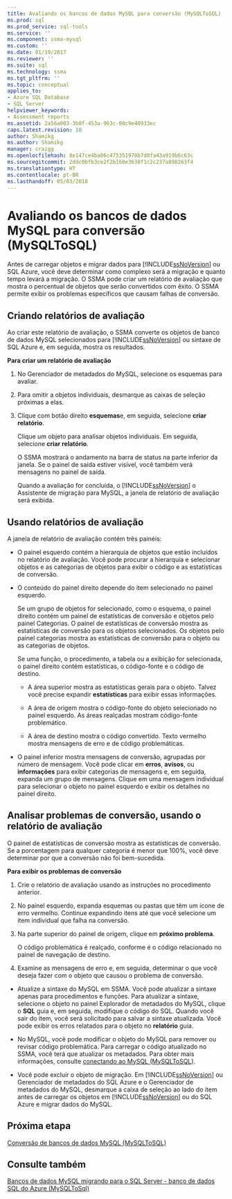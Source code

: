 ```yaml
---
title: Avaliando os bancos de dados MySQL para conversão (MySQLToSQL) | Microsoft Docs
ms.prod: sql
ms.prod_service: sql-tools
ms.service: ''
ms.component: ssma-mysql
ms.custom: ''
ms.date: 01/19/2017
ms.reviewer: ''
ms.suite: sql
ms.technology: ssma
ms.tgt_pltfrm: ''
ms.topic: conceptual
applies_to:
- Azure SQL Database
- SQL Server
helpviewer_keywords:
- Assessment reports
ms.assetid: 2a56a003-3b0f-453a-963c-00c9e40933ec
caps.latest.revision: 10
author: Shamikg
ms.author: Shamikg
manager: craigg
ms.openlocfilehash: 8e147ce4ba86c475351970b7d0fa43a919b6c63c
ms.sourcegitcommit: 2ddc0bfb3ce2f2b160e3638f1c2c237a898263f4
ms.translationtype: HT
ms.contentlocale: pt-BR
ms.lasthandoff: 05/03/2018
---
```

# <a name="assessing-mysql-databases-for-conversion-mysqltosql"></a>Avaliando os bancos de dados MySQL para conversão (MySQLToSQL)
Antes de carregar objetos e migrar dados para [!INCLUDE[ssNoVersion](../../includes/ssnoversion_md.md)] ou SQL Azure, você deve determinar como complexo será a migração e quanto tempo levará a migração. O SSMA pode criar um relatório de avaliação que mostra o percentual de objetos que serão convertidos com êxito. O SSMA permite exibir os problemas específicos que causam falhas de conversão.  
  
## <a name="creating-assessment-reports"></a>Criando relatórios de avaliação  
Ao criar este relatório de avaliação, o SSMA converte os objetos de banco de dados MySQL selecionados para [!INCLUDE[ssNoVersion](../../includes/ssnoversion_md.md)] ou sintaxe de SQL Azure e, em seguida, mostra os resultados.  
  
**Para criar um relatório de avaliação**  
  
1.  No Gerenciador de metadados do MySQL, selecione os esquemas para avaliar.  
  
2.  Para omitir a objetos individuais, desmarque as caixas de seleção próximas a elas.  
  
3.  Clique com botão direito **esquemas**e, em seguida, selecione **criar relatório**.  
  
    Clique um objeto para analisar objetos individuais. Em seguida, selecione **criar relatório**.  
  
    O SSMA mostrará o andamento na barra de status na parte inferior da janela. Se o painel de saída estiver visível, você também verá mensagens no painel de saída.  
  
    Quando a avaliação for concluída, o [!INCLUDE[ssNoVersion](../../includes/ssnoversion_md.md)] o Assistente de migração para MySQL, a janela de relatório de avaliação será exibida.  
  
## <a name="using-assessment-reports"></a>Usando relatórios de avaliação  
A janela de relatório de avaliação contém três painéis:  
  
-   O painel esquerdo contém a hierarquia de objetos que estão incluídos no relatório de avaliação. Você pode procurar a hierarquia e selecionar objetos e as categorias de objetos para exibir o código e as estatísticas de conversão.  
  
-   O conteúdo do painel direito depende do item selecionado no painel esquerdo.  
  
    Se um grupo de objetos for selecionado, como o esquema, o painel direito contém um painel de estatísticas de conversão e objetos pelo painel Categorias. O painel de estatísticas de conversão mostra as estatísticas de conversão para os objetos selecionados. Os objetos pelo painel categorias mostra as estatísticas de conversão para o objeto ou as categorias de objetos.  
  
    Se uma função, o procedimento, a tabela ou a exibição for selecionada, o painel direito contém estatísticas, o código-fonte e o código de destino.  
  
    -   A área superior mostra as estatísticas gerais para o objeto. Talvez você precise expandir **estatísticas** para exibir essas informações.  
  
    -   A área de origem mostra o código-fonte do objeto selecionado no painel esquerdo. As áreas realçadas mostram código-fonte problemático.  
  
    -   A área de destino mostra o código convertido. Texto vermelho mostra mensagens de erro e de código problemáticas.  
  
-   O painel inferior mostra mensagens de conversão, agrupadas por número de mensagem. Você pode clicar em **erros**, **avisos**, ou **informações** para exibir categorias de mensagens e, em seguida, expanda um grupo de mensagens. Clique em uma mensagem individual para selecionar o objeto no painel esquerdo e exibir os detalhes no painel direito.  
  
## <a name="analyzing-conversion-problems-by-using-the-assessment-report"></a>Analisar problemas de conversão, usando o relatório de avaliação  
O painel de estatísticas de conversão mostra as estatísticas de conversão. Se a porcentagem para qualquer categoria é menor que 100%, você deve determinar por que a conversão não foi bem-sucedida.  
  
**Para exibir os problemas de conversão**  
  
1.  Crie o relatório de avaliação usando as instruções no procedimento anterior.  
  
2.  No painel esquerdo, expanda esquemas ou pastas que têm um ícone de erro vermelho. Continue expandindo itens até que você selecione um item individual que falha na conversão.  
  
3.  Na parte superior do painel de origem, clique em **próximo problema**.  
  
    O código problemática é realçado, conforme é o código relacionado no painel de navegação de destino.  
  
4.  Examine as mensagens de erro e, em seguida, determinar o que você deseja fazer com o objeto que causou o problema de conversão.  
  
-   Atualize a sintaxe do MySQL em SSMA. Você pode atualizar a sintaxe apenas para procedimentos e funções. Para atualizar a sintaxe, selecione o objeto no painel Explorador de metadados do MySQL, clique o **SQL** guia e, em seguida, modifique o código do SQL. Quando você sair do item, você será solicitado para salvar a sintaxe atualizada. Você pode exibir os erros relatados para o objeto no **relatório** guia.  
  
-   No MySQL, você pode modificar o objeto do MySQL para remover ou revisar código problemática. Para carregar o código atualizado no SSMA, você terá que atualizar os metadados. Para obter mais informações, consulte [conectando ao MySQL &#40;MySQLToSQL&#41;](../../ssma/mysql/connecting-to-mysql-mysqltosql.md).  
  
-   Você pode excluir o objeto de migração. Em [!INCLUDE[ssNoVersion](../../includes/ssnoversion_md.md)] ou Gerenciador de metadados do SQL Azure e o Gerenciador de metadados do MySQL, desmarque a caixa de seleção ao lado do item antes de carregar os objetos em [!INCLUDE[ssNoVersion](../../includes/ssnoversion_md.md)] ou do SQL Azure e migrar dados do MySQL.  
  
## <a name="next-step"></a>Próxima etapa  
[Conversão de bancos de dados MySQL &#40;MySQLToSQL&#41;](../../ssma/mysql/converting-mysql-databases-mysqltosql.md)  
  
## <a name="see-also"></a>Consulte também  
[Bancos de dados MySQL migrando para o SQL Server - banco de dados SQL do Azure &#40;MySQLToSql&#41;](../../ssma/mysql/migrating-mysql-databases-to-sql-server-azure-sql-db-mysqltosql.md)  
  
